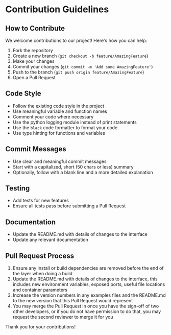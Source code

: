 # Contribution Guidelines

## How to Contribute

We welcome contributions to our project! Here's how you can help:

1. Fork the repository
2. Create a new branch (`git checkout -b feature/AmazingFeature`)
3. Make your changes
4. Commit your changes (`git commit -m 'Add some AmazingFeature'`)
5. Push to the branch (`git push origin feature/AmazingFeature`)
6. Open a Pull Request

## Code Style

- Follow the existing code style in the project
- Use meaningful variable and function names
- Comment your code where necessary
- Use the python logging module instead of print statements
- Use the `black` code formatter to format your code
- Use type hinting for functions and variables

## Commit Messages

- Use clear and meaningful commit messages
- Start with a capitalized, short (50 chars or less) summary
- Optionally, follow with a blank line and a more detailed explanation

## Testing

- Add tests for new features
- Ensure all tests pass before submitting a Pull Request

## Documentation

- Update the README.md with details of changes to the interface
- Update any relevant documentation

## Pull Request Process

1. Ensure any install or build dependencies are removed before the end of the layer when doing a build
2. Update the README.md with details of changes to the interface, this includes new environment variables, exposed ports, useful file locations and container parameters
3. Increase the version numbers in any examples files and the README.md to the new version that this Pull Request would represent
4. You may merge the Pull Request in once you have the sign-off of two other developers, or if you do not have permission to do that, you may request the second reviewer to merge it for you

Thank you for your contributions! 

